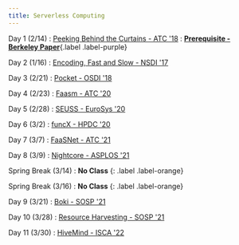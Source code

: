 ```yaml
---
title: Serverless Computing
---
```


Day 1 (2/14)
 : [Peeking Behind the Curtains - ATC '18](https://www.usenix.org/system/files/conference/atc18/atc18-wang-liang.pdf)
 : [**Prerequisite - Berkeley Paper**](https://www2.eecs.berkeley.edu/Pubs/TechRpts/2019/EECS-2019-3.pdf){.label .label-purple}

Day 2 (1/16)
 : [Encoding, Fast and Slow - NSDI '17](https://www.usenix.org/system/files/conference/nsdi17/nsdi17-fouladi.pdf)

Day 3 (2/21)
 : [Pocket - OSDI '18](https://www.usenix.org/conference/osdi18/presentation/klimovic)

Day 4 (2/23)
 : [Faasm - ATC '20](https://www.usenix.org/conference/atc20/presentation/shillaker)

Day 5 (2/28)
 : [SEUSS - EuroSys '20](https://dl.acm.org/doi/pdf/10.1145/3342195.3392698)

Day 6 (3/2)
 : [funcX - HPDC '20](https://dl.acm.org/doi/pdf/10.1145/3369583.3392683)

Day 7 (3/7)
 : [FaaSNet - ATC '21](https://www.usenix.org/conference/atc21/presentation/wang-ao)

Day 8 (3/9)
 : [Nightcore - ASPLOS '21](https://www.cs.utexas.edu/users/witchel/pubs/jia21asplos-nightcore.pdf)

Spring Break (3/14)
 : **No Class** {: .label .label-orange}

Spring Break (3/16)
 : **No Class** {: .label .label-orange}

Day 9 (3/21)
 : [Boki - SOSP '21](https://dl.acm.org/doi/10.1145/3477132.3483541)

Day 10 (3/28)
 : [Resource Harvesting - SOSP '21](https://dl.acm.org/doi/10.1145/3477132.3483580)

Day 11 (3/30)
: [HiveMind - ISCA '22](https://www.csl.cornell.edu/~delimitrou/papers/2022.isca.hivemind.pdf)

